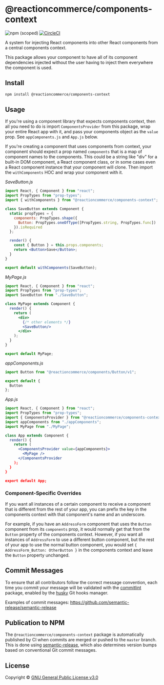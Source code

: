 # @reactioncommerce/components-context

![npm (scoped)](https://img.shields.io/npm/v/@reactioncommerce/components-context.svg)
 [![CircleCI](https://circleci.com/gh/reactioncommerce/components-context.svg?style=svg)](https://circleci.com/gh/reactioncommerce/components-context)

A system for injecting React components into other React components from a central components context.

This package allows your component to have all of its component dependencies injected without the user having to inject them everywhere the component is used.

## Install

```sh
npm install @reactioncommerce/components-context
```

## Usage

If you're using a component library that expects components context, then all you need to do is import `ComponentsProvider` from this package, wrap your entire React app with it, and pass your components object as the `value` prop. See `appComponents.js` and `App.js` below.

If you're creating a component that uses components from context, your component should expect a prop named `components` that is a map of component names to the components. This could be a string like "div" for a built-in DOM component, a React component class, or in some cases even a React component instance that your component will clone. Then import the `withComponents` HOC and wrap your component with it.

_SaveButton.js_

```jsx
import React, { Component } from "react";
import PropTypes from "prop-types";
import { withComponents } from "@reactioncommerce/components-context";

class SaveButton extends Component {
  static propTypes = {
    components: PropTypes.shape({
      Button: PropTypes.oneOfType([PropTypes.string, PropTypes.func])
    }).isRequired
  };

  render() {
    const { Button } = this.props.components;
    return <Button>Save</Button>;
  }
}

export default withComponents(SaveButton);
```

_MyPage.js_

```jsx
import React, { Component } from "react";
import PropTypes from "prop-types";
import SaveButton from "./SaveButton";

class MyPage extends Component {
  render() {
    return (
      <div>
        {/* other elements */}
        <SaveButton/>
      </div>
    );
  }
}

export default MyPage;
```

_appComponents.js_

```js
import Button from "@reactioncommerce/components/Button/v1";

export default {
  Button
};
```

_App.js_

```jsx
import React, { Component } from "react";
import PropTypes from "prop-types";
import { ComponentsProvider } from "@reactioncommerce/components-context";
import appComponents from "./appComponents";
import MyPage from "./MyPage";

class App extends Component {
  render() {
    return (
      <ComponentsProvider value={appComponents}>
        <MyPage />
      </ComponentsProvider
    );
  }
}

export default App;
```

### Component-Specific Overrides

If you want all instances of a certain component to receive a component that is different from the rest of your app, you can prefix the key in the components context with that component's name and an underscore.

For example, if you have an `AddressForm` component that uses the `Button` component from its `components` prop, it would normally get that from the `Button` property of the components context. However, if you want all instances of `AddressForm` to use a different button component, but the rest of your app to use the normal button component, you would set `{ AddressForm_Button: OtherButton }` in the components context and leave the `Button` property unchanged.

## Commit Messages

To ensure that all contributors follow the correct message convention, each time you commit your message will be validated with the [commitlint](https://www.npmjs.com/package/@commitlint/cli) package, enabled by the [husky](https://www.npmjs.com/package/husky) Git hooks manager.

Examples of commit messages: https://github.com/semantic-release/semantic-release

## Publication to NPM

The `@reactioncommerce/components-context` package is automatically published by CI when commits are merged or pushed to the `master` branch. This is done using [semantic-release](https://www.npmjs.com/package/semantic-release), which also determines version bumps based on conventional Git commit messages.

## License

Copyright © [GNU General Public License v3.0](./LICENSE)
